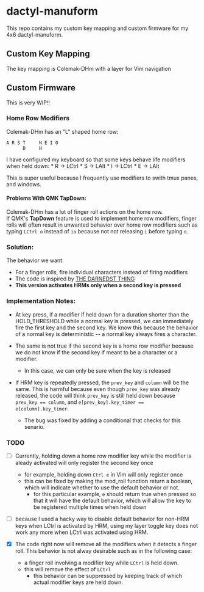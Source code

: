 # dactyl-manuform
This repo contains my custom key mapping and custom firmware for my 4x6 
dactyl-manuform.
<br> 
## Custom Key Mapping
The key mapping is Colemak-DHm with a layer for Vim navigation

## Custom Firmware
This is very WIP!!
### Home Row Modifiers
Colemak-DHm has an "L" shaped home row:
```
A R S T     N E I O 
      D     H
```
I have configured my keyboard so that some keys behave life modifiers when held
down:
    * R -> LCtrl
    * S -> LAlt
    * I -> LCtrl
    * E -> LAlt

This is super useful because I frequently use modifiers to swith tmux panes,
and windows. 

#### Problems With QMK TapDown:
Colemak-DHm has a lot of finger roll actions on the home row. <br>
If QMK's **TapDown** feature is used to implement home row modifiers, finger
rolls will often result in unwanted behavior over home row modifiers such as
typing `LCtrl o` instead of `io` because not not releasing `i` before 
typing `o`.

### Solution:
The behavior we want: 
* For a finger rolls, fire individual characters instead of firing modifiers
* The code is inspired by [THE DARNEDST THING](http://thedarnedestthing.com/rolling%20qmk%20modifiers)
* **This version activates HRMs only when a second key is pressed**

### Implementation Notes:
* At key press, if a modifier if held down for a duration shorter than the
  HOLD_THRESHOLD while a normal key is pressed, we can immediately fire the
  first key and the second key. We know this because the behavior of a normal
  key is deterministic -- a normal key always fires a character. 

* The same is not true if the second key is a home row modifier because we do
  not know if the second key if meant to be a character or a modifier.
    * In this case, we can only be sure when the key is released

* If HRM key is repeatedly pressed, the `prev_key` and `column` will be the
  same. This is harmful because even though `prev_key` was already released,
  the code will think `prev_key` is still held down because 
  `prev_key == column`, and `e[prev_key].key_timer == e[column].key_timer`.
    * The bug was fixed by adding a conditional that checks for this
     senario.


### TODO
- [ ] Currently, holding down a home row modifier key while the modifier is
    aleady activated will only register the second key once
    * for example, holding down `Ctrl e` in Vim will only register once
    * this can be fixed by making the mod_roll function return a boolean, which
      will indicate whether to use the default behavior or not.
        * for this particular example, `e` should return true when pressed so
          that it will have the default behavior, which will allow the key to
          be registered multiple times when held down

- [ ] because I used a hacky way to disable default behavior for non-HRM keys 
    when LCtrl is activated by HRM, using my layer toggle key does not work any
    more when LCtrl was activated using HRM.

- [x] The code right now will remove all the modifiers when it detects a finger
    roll. This behavior is not alway desirable such as in the following case:
    * a finger roll involving a modifier key while `LCtrl` is held down. 
    * this will remove the effect of `LCtrl`
        * this behavior can be suppressed by keeping track of which actual
          modifier keys are held down.

